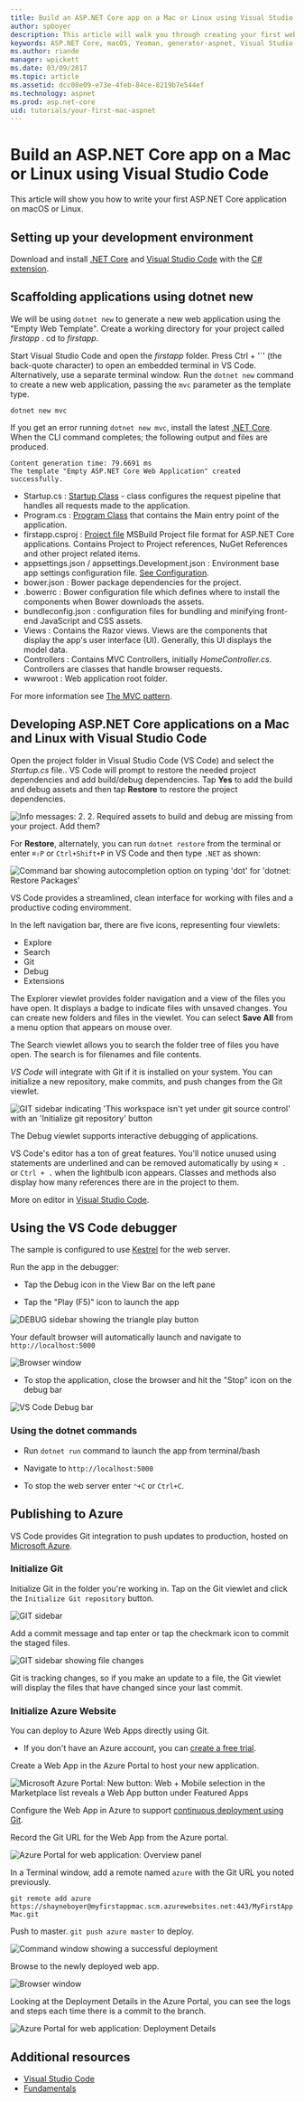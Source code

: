 ```yaml
---
title: Build an ASP.NET Core app on a Mac or Linux using Visual Studio Code | Microsoft Docs
author: spboyer
description: This article will walk you through creating your first web application on a Mac using the dotnet CLI for ASP.NET Core and Visual Studio Code
keywords: ASP.NET Core, macOS, Yeoman, generator-aspnet, Visual Studio Code, Linux, VS Code
ms.author: riande
manager: wpickett
ms.date: 03/09/2017
ms.topic: article
ms.assetid: dcc08e09-e73e-4feb-84ce-8219b7e544ef
ms.technology: aspnet
ms.prod: asp.net-core
uid: tutorials/your-first-mac-aspnet
---
```

# Build an ASP.NET Core app on a Mac or Linux using Visual Studio Code

This article will show you how to write your first ASP.NET Core application on macOS or Linux.

## Setting up your development environment

Download and install [.NET Core](https://microsoft.com/net/core) and [Visual Studio Code](https://code.visualstudio.com) with the [C# extension](https://marketplace.visualstudio.com/items?itemName=ms-vscode.csharp).

## Scaffolding applications using dotnet new

We will be using `dotnet new` to generate a new web application using the "Empty Web Template". Create a working directory for your project called *firstapp* . cd to *firstapp*.

Start Visual Studio Code and open the *firstapp* folder. Press Ctrl + '\`' (the back-quote character) to open an embedded terminal in VS Code. Alternatively, use a separate terminal window.
Run the `dotnet new` command to create a new web application, passing the `mvc` parameter as the template type.

```console
dotnet new mvc
```

If you get an error running `dotnet new mvc`, install the latest [.NET Core](https://microsoft.com/net/core). When the CLI command completes; the following output and files are produced.

```console
Content generation time: 79.6691 ms
The template "Empty ASP.NET Core Web Application" created successfully.
```

* Startup.cs : [Startup Class](../fundamentals/startup.md) - class configures the request pipeline that handles all requests made to the application.
* Program.cs : [Program Class](../fundamentals/index.md) that contains the Main entry point of the application.
* firstapp.csproj : [Project file](https://docs.microsoft.com/en-us/dotnet/articles/core/preview3/tools/csproj) MSBuild Project file format for ASP.NET Core applications. Contains Project to Project references, NuGet References and other project related items.
* appsettings.json / appsettings.Development.json : Environment base app settings configuration file. [See Configuration](xref:fundamentals/configuration).
* bower.json : Bower package dependencies for the project.
* .bowerrc : Bower configuration file which defines where to install the components when Bower downloads the assets.
* bundleconfig.json : configuration files for bundling and minifying front-end JavaScript and CSS assets.
* Views : Contains the Razor views. Views are the components that display the app's user interface (UI). Generally, this UI displays the model data.
* Controllers : Contains MVC Controllers, initially *HomeController.cs*. Controllers are classes that handle browser requests.
* wwwroot : Web application root folder.

For more information see [The MVC pattern](xref:mvc/overview).

## Developing ASP.NET Core applications on a Mac and Linux with Visual Studio Code

Open the project folder in Visual Studio Code (VS Code) and select the *Startup.cs* file.. VS Code will prompt to restore the needed project dependencies and add build/debug dependencies. Tap **Yes** to add the build and debug assets and then tap **Restore** to restore the project dependencies.

![Info messages: 2. 2. Required assets to build and debug are missing from your project. Add them?](your-first-mac-aspnet/_static/debug-add-items-prompt.png)

For **Restore**,  alternately, you can run `dotnet restore` from the terminal or enter `⌘⇧P` or `Ctrl+Shift+P` in VS Code and then type `.NET` as shown:

![Command bar showing autocompletion option on typing 'dot' for 'dotnet: Restore Packages'](your-first-mac-aspnet/_static/dot-restore.png)

VS Code provides a streamlined, clean interface for working with files and a productive coding enviromment. 

In the left navigation bar, there are five icons, representing four viewlets:

* Explore
* Search
* Git
* Debug
* Extensions

The Explorer viewlet provides folder navigation and a view of the files you have open. It displays a badge to indicate files with unsaved changes. You can create new folders and files in the viewlet. You can select **Save All** from a menu option that appears on mouse over.

The Search viewlet allows you to search the folder tree of files you have open. The search is for filenames and file contents.

*VS Code* will integrate with Git if it is installed on your system. You can initialize a new repository, make commits, and push changes from the Git viewlet.

![GIT sidebar indicating 'This workspace isn't yet under git source control' with an 'Initialize git repository' button](your-first-mac-aspnet/_static/vscode-git.png)

The Debug viewlet supports interactive debugging of applications.

VS Code's editor has a ton of great features. You'll notice unused using statements are underlined and can be removed automatically by using `⌘ .` or `Ctrl + .` when the lightbulb icon appears. Classes and methods also display how many references there are in the project to them.

More on editor in [Visual Studio Code](https://code.visualstudio.com).

## Using the VS Code debugger

The sample is configured to use [Kestrel](../fundamentals/servers/kestrel.md) for the web server.

Run the app in the debugger:

* Tap the Debug icon in the View Bar on the left pane

* Tap the "Play (F5)" icon to launch the app

![DEBUG sidebar showing the triangle play button](your-first-mac-aspnet/_static/launch-debugger.png)

Your default browser will automatically launch and navigate to `http://localhost:5000`

![Browser window](your-first-mac-aspnet/_static/myfirstapp.png)

* To stop the application, close the browser and hit the "Stop" icon on the debug bar

![VS Code Debug bar](your-first-mac-aspnet/_static/debugger.png)

### Using the dotnet commands

* Run `dotnet run` command to launch the app from terminal/bash

* Navigate to `http://localhost:5000`

* To stop the web server enter `⌃+C` or `Ctrl+C`.

## Publishing to Azure

VS Code provides Git integration to push updates to production, hosted on [Microsoft Azure](http://azure.microsoft.com).

### Initialize Git

Initialize Git in the folder you're working in. Tap on the Git viewlet and click the `Initialize Git repository` button.

![GIT sidebar](your-first-mac-aspnet/_static/vscode-git-commit.png)

Add a commit message and tap enter or tap the checkmark icon to commit the staged files.

![GIT sidebar showing file changes](your-first-mac-aspnet/_static/init-commit.png)

Git is tracking changes, so if you make an update to a file, the Git viewlet will display the files that have changed since your last commit.

### Initialize Azure Website

You can deploy to Azure Web Apps directly using Git.

* If you don't have an Azure account, you can [create a free trial](http://azure.microsoft.com/en-us/pricing/free-trial/).

Create a Web App in the Azure Portal to host your new application.

![Microsoft Azure Portal: New button: Web + Mobile selection in the Marketplace list reveals a Web App button under Featured Apps](your-first-mac-aspnet/_static/create-web-app.png)

Configure the Web App in Azure to support [continuous deployment using Git](https://azure.microsoft.com/en-us/documentation/articles/app-service-deploy-local-git/).

Record the Git URL for the Web App from the Azure portal.

![Azure Portal for web application: Overview panel](your-first-mac-aspnet/_static/azure-portal.png)

In a Terminal window, add a remote named `azure` with the Git URL you noted previously.

`git remote add azure https://shayneboyer@myfirstappmac.scm.azurewebsites.net:443/MyFirstAppMac.git`

Push to master.  `git push azure master` to deploy.

   ![Command window showing a successful deployment](your-first-mac-aspnet/_static/git-push-azure-master.png)

Browse to the newly deployed web app.

![Browser window](your-first-mac-aspnet/_static/azure.png)

Looking at the Deployment Details in the Azure Portal, you can see the logs and steps each time there is a commit to the branch.

![Azure Portal for web application: Deployment Details](your-first-mac-aspnet/_static/deployment.png)

## Additional resources

* [Visual Studio Code](https://code.visualstudio.com)
* [Fundamentals](../fundamentals/index.md)
